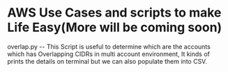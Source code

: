 AWS Use Cases and scripts to make Life Easy(More will be coming soon)
==========================================================


overlap.py   -- This Script is useful to determine which are the accounts which has Overlapping CIDRs in multi account environment, It kinds of prints the details on terminal but we can also populate them into CSV.
